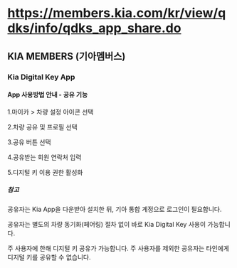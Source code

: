 # https://members.kia.com/kr/view/qdks/info/qdks_app_share.do

## KIA MEMBERS (기아멤버스)

### Kia Digital Key App

#### App 사용방법 안내 - 공유 기능

1.마이카 > 차량 설정 아이콘 선택

2.차량 공유 및 프로필 선택

3.공유 버튼 선택

4.공유받는 회원 연락처 입력

5.디지털 키 이용 권한 활성화

##### 참고

공유자는 Kia App을 다운받아 설치한 뒤, 기아 통합 계정으로 로그인이 필요합니다.

공유자는 별도의 차량 동기화(페어링) 절차 없이 바로 Kia Digital Key 사용이 가능합니다.

주 사용자에 한해 디지털 키 공유가 가능합니다. 주 사용자를 제외한 공유자는 타인에게 디지털 키를 공유할 수 없습니다.